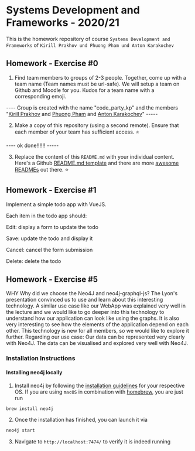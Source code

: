# Systems Development and Frameworks - 2020/21

This is the homework repository of course `Systems Development and Frameworks` of `Kirill Prakhov und Phuong Pham und Anton Karakochev`

## Homework - Exercise #0

1. Find team members to groups of 2-3 people. Together, come up with a team name (Team names must be url-safe). We will setup a team on Github and Moodle for you. Kudos for a team name with a corresponding emoji.

---- Group is created with the name "code_party_kp" and the members "[Kirill Prakhov](https://github.com/kipmann) and [Phuong Pham](https://github.com/jingyophuong) and [Anton Karakochev](https://github.com/KarakoA)" -----

2. Make a copy of this repository (using a second remote). Ensure that each member of your team has sufficient access. :star:

---- ok done!!!!!! -----

3. Replace the content of this `README.md` with your individual content. Here's a Github [README.md template](https://github.com/othneildrew/Best-README-Template) and there are more [awesome READMEs](https://github.com/matiassingers/awesome-readme) out there. :star:

## Homework - Exercise #1

Implement a simple todo app with VueJS.

Each item in the todo app should:

Edit: display a form to update the todo

Save: update the todo and display it

Cancel: cancel the form submission

Delete: delete the todo

## Homework - Exercise #5
WHY
Why did we choose the Neo4J and neo4j-graphql-js? The Lyon's presentation convinced us to use and learn about this interesting technology. A similar use case like our WebApp was explained very well in the lecture and we would like to go deeper into this technology to understand how our application can look like using the graphs. It is also very interesting to see how the elements of the application depend on each other. This technology is new for all members, so we would like to explore it further. Regarding our use case: Our data can be represented very clearly with Neo4J. The data can be visualised and explored very well with Neo4J.

### Installation Instructions

#### Installing neo4j locally

1. Install neo4j by following the [installation guidelines](https://neo4j.com/docs/operations-manual/current/installation/) for your respective OS. If you are using `macOS` in combination with [homebrew](https://brew.sh/), you are just run
```bash
brew install neo4j
```
2. Once the installation has finished, you can launch it via
```bash
neo4j start
```
3. Navigate to `http://localhost:7474/` to verify it is indeed running
